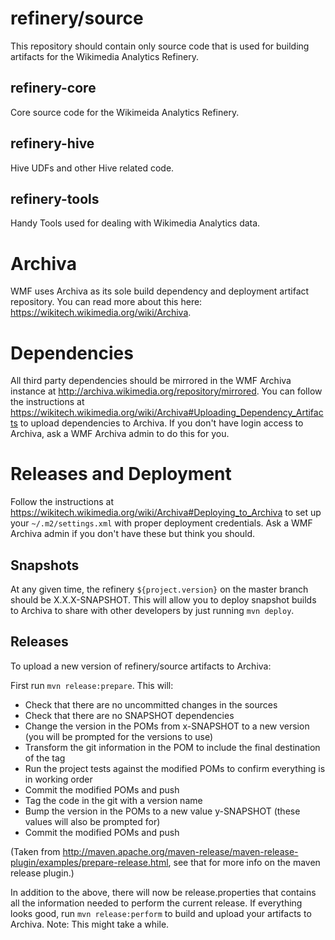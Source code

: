 # refinery/source
This repository should contain only source code that is used for building
artifacts for the Wikimedia Analytics Refinery.

## refinery-core
Core source code for the Wikimeida Analytics Refinery.

## refinery-hive
Hive UDFs and other Hive related code.

## refinery-tools
Handy Tools used for dealing with Wikimedia Analytics data.

# Archiva
WMF uses Archiva as its sole build dependency and deployment artifact repository.
You can read more about this here: https://wikitech.wikimedia.org/wiki/Archiva.

# Dependencies
All third party dependencies should be mirrored in the WMF Archiva instance at
http://archiva.wikimedia.org/repository/mirrored.  You can follow the instructions
at https://wikitech.wikimedia.org/wiki/Archiva#Uploading_Dependency_Artifacts to
upload dependencies to Archiva.  If you don't have login access to Archiva, ask a
WMF Archiva admin to do this for you.

# Releases and Deployment
Follow the instructions at https://wikitech.wikimedia.org/wiki/Archiva#Deploying_to_Archiva
to set up your ```~/.m2/settings.xml``` with proper deployment credentials.  Ask a WMF Archiva
admin if you don't have these but think you should.

## Snapshots
At any given time, the refinery ```${project.version}``` on the master branch should
be X.X.X-SNAPSHOT.  This will allow you to deploy snapshot builds to Archiva to share with other
developers by just running ```mvn deploy```.

## Releases
To upload a new version of refinery/source artifacts to Archiva:

First run ```mvn release:prepare```.  This will:
- Check that there are no uncommitted changes in the sources
- Check that there are no SNAPSHOT dependencies
- Change the version in the POMs from x-SNAPSHOT to a new version (you will be prompted for the versions to use)
- Transform the git information in the POM to include the final destination of the tag
- Run the project tests against the modified POMs to confirm everything is in working order
- Commit the modified POMs and push
- Tag the code in the git with a version name
- Bump the version in the POMs to a new value y-SNAPSHOT (these values will also be prompted for)
- Commit the modified POMs and push

(Taken from http://maven.apache.org/maven-release/maven-release-plugin/examples/prepare-release.html,
see that for more info on the maven release plugin.)

In addition to the above, there will now be release.properties that contains all the information
needed to perform the current release.  If everything looks good, run ```mvn release:perform```
to build and upload your artifacts to Archiva.  Note: This might take a while.
